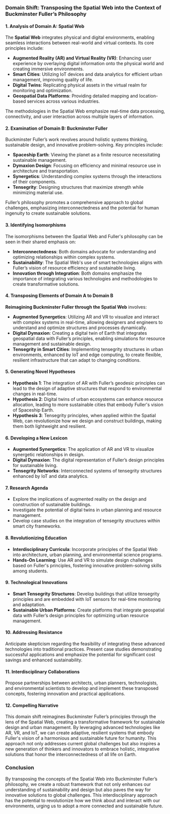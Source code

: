### Domain Shift: Transposing the Spatial Web into the Context of Buckminster Fuller’s Philosophy

#### 1. Analysis of Domain A: Spatial Web

The **Spatial Web** integrates physical and digital environments, enabling seamless interactions between real-world and virtual contexts. Its core principles include:

- **Augmented Reality (AR) and Virtual Reality (VR)**: Enhancing user experience by overlaying digital information onto the physical world and creating immersive environments.
- **Smart Cities**: Utilizing IoT devices and data analytics for efficient urban management, improving quality of life.
- **Digital Twins**: Replicating physical assets in the virtual realm for monitoring and optimization.
- **Geospatial Data Platforms**: Providing detailed mapping and location-based services across various industries.

The methodologies in the Spatial Web emphasize real-time data processing, connectivity, and user interaction across multiple layers of information.

#### 2. Examination of Domain B: Buckminster Fuller

Buckminster Fuller’s work revolves around holistic systems thinking, sustainable design, and innovative problem-solving. Key principles include:

- **Spaceship Earth**: Viewing the planet as a finite resource necessitating sustainable management.
- **Dymaxion Design**: Focusing on efficiency and minimal resource use in architecture and transportation.
- **Synergetics**: Understanding complex systems through the interactions of their components.
- **Tensegrity**: Designing structures that maximize strength while minimizing material use.

Fuller’s philosophy promotes a comprehensive approach to global challenges, emphasizing interconnectedness and the potential for human ingenuity to create sustainable solutions.

#### 3. Identifying Isomorphisms

The isomorphisms between the Spatial Web and Fuller's philosophy can be seen in their shared emphasis on:

- **Interconnectedness**: Both domains advocate for understanding and optimizing relationships within complex systems.
- **Sustainability**: The Spatial Web's use of smart technologies aligns with Fuller’s vision of resource efficiency and sustainable living.
- **Innovation through Integration**: Both domains emphasize the importance of integrating various technologies and methodologies to create transformative solutions.

#### 4. Transposing Elements of Domain A to Domain B

**Reimagining Buckminster Fuller through the Spatial Web** involves:

- **Augmented Synergetics**: Utilizing AR and VR to visualize and interact with complex systems in real-time, allowing designers and engineers to understand and optimize structures and processes dynamically.
- **Digital Dymaxion**: Creating a digital twin of Earth that integrates geospatial data with Fuller’s principles, enabling simulations for resource management and sustainable design.
- **Tensegrity in Smart Cities**: Implementing tensegrity structures in urban environments, enhanced by IoT and edge computing, to create flexible, resilient infrastructure that can adapt to changing conditions.

#### 5. Generating Novel Hypotheses

- **Hypothesis 1**: The integration of AR with Fuller’s geodesic principles can lead to the design of adaptive structures that respond to environmental changes in real-time.
- **Hypothesis 2**: Digital twins of urban ecosystems can enhance resource allocation, leading to more sustainable cities that embody Fuller's vision of Spaceship Earth.
- **Hypothesis 3**: Tensegrity principles, when applied within the Spatial Web, can revolutionize how we design and construct buildings, making them both lightweight and resilient.

#### 6. Developing a New Lexicon

- **Augmented Synergetics**: The application of AR and VR to visualize synergetic relationships in design.
- **Digital Dymaxion**: The digital representation of Fuller’s design principles for sustainable living.
- **Tensegrity Networks**: Interconnected systems of tensegrity structures enhanced by IoT and data analytics.

#### 7. Research Agenda

- Explore the implications of augmented reality on the design and construction of sustainable buildings.
- Investigate the potential of digital twins in urban planning and resource management.
- Develop case studies on the integration of tensegrity structures within smart city frameworks.

#### 8. Revolutionizing Education

- **Interdisciplinary Curricula**: Incorporate principles of the Spatial Web into architecture, urban planning, and environmental science programs.
- **Hands-On Learning**: Use AR and VR to simulate design challenges based on Fuller's principles, fostering innovative problem-solving skills among students.

#### 9. Technological Innovations

- **Smart Tensegrity Structures**: Develop buildings that utilize tensegrity principles and are embedded with IoT sensors for real-time monitoring and adaptation.
- **Sustainable Urban Platforms**: Create platforms that integrate geospatial data with Fuller’s design principles for optimizing urban resource management.

#### 10. Addressing Resistance

Anticipate skepticism regarding the feasibility of integrating these advanced technologies into traditional practices. Present case studies demonstrating successful applications and emphasize the potential for significant cost savings and enhanced sustainability.

#### 11. Interdisciplinary Collaborations

Propose partnerships between architects, urban planners, technologists, and environmental scientists to develop and implement these transposed concepts, fostering innovation and practical applications.

#### 12. Compelling Narrative

This domain shift reimagines Buckminster Fuller’s principles through the lens of the Spatial Web, creating a transformative framework for sustainable design and urban management. By leveraging advanced technologies like AR, VR, and IoT, we can create adaptive, resilient systems that embody Fuller's vision of a harmonious and sustainable future for humanity. This approach not only addresses current global challenges but also inspires a new generation of thinkers and innovators to embrace holistic, integrative solutions that honor the interconnectedness of all life on Earth.

### Conclusion

By transposing the concepts of the Spatial Web into Buckminster Fuller’s philosophy, we create a robust framework that not only enhances our understanding of sustainability and design but also paves the way for innovative solutions to global challenges. This interdisciplinary approach has the potential to revolutionize how we think about and interact with our environments, urging us to adopt a more connected and sustainable future.